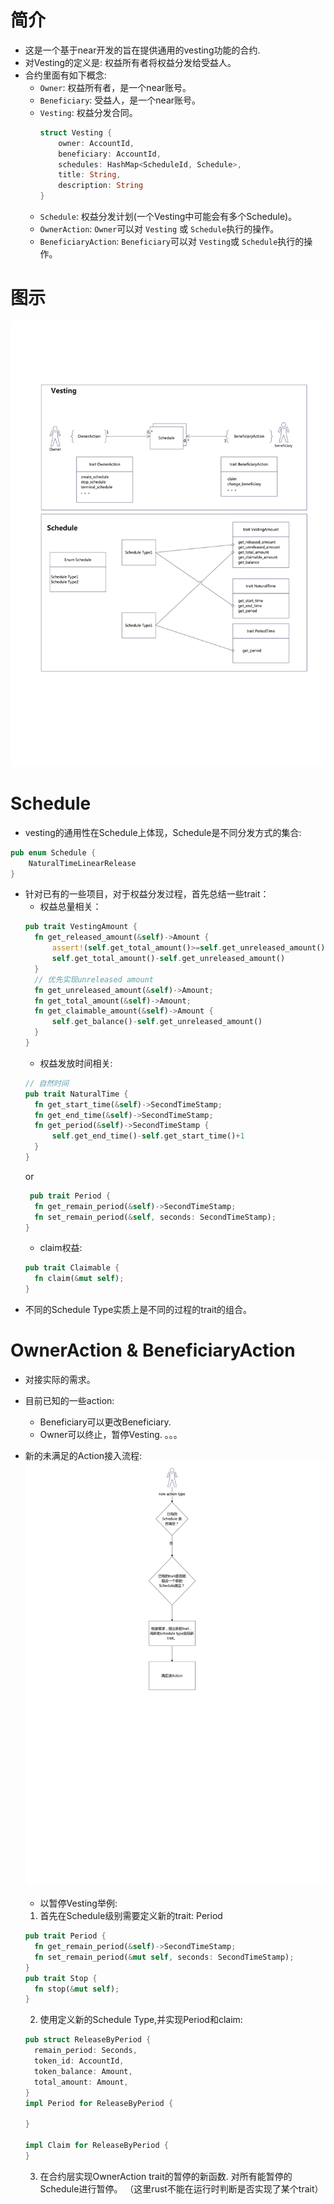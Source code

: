 # 简介

- 这是一个基于near开发的旨在提供通用的vesting功能的合约.
- 对Vesting的定义是: 权益所有者将权益分发给受益人。
- 合约里面有如下概念:
    - `Owner`: 权益所有者，是一个near账号。
    - `Beneficiary`: 受益人，是一个near账号。
    - `Vesting`: 权益分发合同。
      ```rust
      struct Vesting {
          owner: AccountId,
          beneficiary: AccountId,
          schedules: HashMap<ScheduleId, Schedule>,
          title: String,
          description: String
      }
      ```
    - `Schedule`: 权益分发计划(一个Vesting中可能会有多个Schedule)。
    - `OwnerAction`: `Owner`可以对 `Vesting` 或 `Schedule`执行的操作。
    - `BeneficiaryAction`: `Beneficiary`可以对 `Vesting`或 `Schedule`执行的操作。

# 图示
![](imgs/vesting.png)

# Schedule
- vesting的通用性在Schedule上体现，Schedule是不同分发方式的集合:
```rust
pub enum Schedule {
    NaturalTimeLinearRelease
}
```
- 针对已有的一些项目，对于权益分发过程，首先总结一些trait：
  - 权益总量相关：
  ```rust
  pub trait VestingAmount {
    fn get_released_amount(&self)->Amount {
        assert!(self.get_total_amount()>=self.get_unreleased_amount(),"total amount should ge released amount.");
        self.get_total_amount()-self.get_unreleased_amount()
    }
    // 优先实现unreleased amount
    fn get_unreleased_amount(&self)->Amount;
    fn get_total_amount(&self)->Amount;
    fn get_claimable_amount(&self)->Amount {
        self.get_balance()-self.get_unreleased_amount()
    }
  }
  ```
  - 权益发放时间相关:
  ```rust
  // 自然时间
  pub trait NaturalTime {
    fn get_start_time(&self)->SecondTimeStamp;
    fn get_end_time(&self)->SecondTimeStamp;
    fn get_period(&self)->SecondTimeStamp {
        self.get_end_time()-self.get_start_time()+1
    }
  }
  ```
  or
  ```rust
   pub trait Period {
    fn get_remain_period(&self)->SecondTimeStamp;
    fn set_remain_period(&self, seconds: SecondTimeStamp);
  }
  ```
  - claim权益:
  ```rust
  pub trait Claimable {
    fn claim(&mut self);
  }
  ```
- 不同的Schedule Type实质上是不同的过程的trait的组合。

# OwnerAction & BeneficiaryAction
- 对接实际的需求。
- 目前已知的一些action:
  - Beneficiary可以更改Beneficiary.
  - Owner可以终止，暂停Vesting.
  。。。
- 新的未满足的Action接入流程: 
![](imgs/new_action.png)

  - 以暂停Vesting举例:
  1. 首先在Schedule级别需要定义新的trait: Period
  ```rust
  pub trait Period {
    fn get_remain_period(&self)->SecondTimeStamp;
    fn set_remain_period(&mut self, seconds: SecondTimeStamp);
  }
  pub trait Stop {
    fn stop(&mut self);
  }
  ```
  2. 使用定义新的Schedule Type,并实现Period和claim: 
  ```rust
  pub struct ReleaseByPeriod {
    remain_period: Seconds,
    token_id: AccountId,
    token_balance: Amount,
    total_amount: Amount,
  }
  impl Period for ReleaseByPeriod {
      
  }
  
  impl Claim for ReleaseByPeriod {
  }
  ```
  3. 在合约层实现OwnerAction trait的暂停的新函数. 对所有能暂停的Schedule进行暂停。 （这里rust不能在运行时判断是否实现了某个trait）